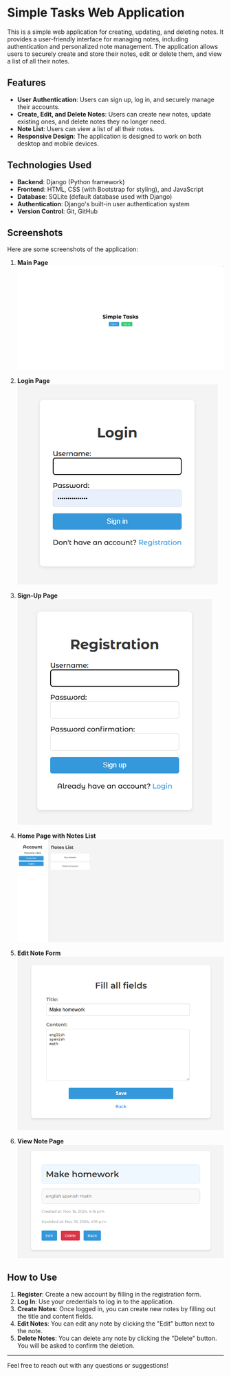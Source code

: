 # Simple Tasks Web Application

This is a simple web application for creating, updating, and deleting notes. It provides a user-friendly interface for managing notes, including authentication and personalized note management. The application allows users to securely create and store their notes, edit or delete them, and view a list of all their notes.

## Features
- **User Authentication**: Users can sign up, log in, and securely manage their accounts.
- **Create, Edit, and Delete Notes**: Users can create new notes, update existing ones, and delete notes they no longer need.
- **Note List**: Users can view a list of all their notes.
- **Responsive Design**: The application is designed to work on both desktop and mobile devices.
  
## Technologies Used
- **Backend**: Django (Python framework)
- **Frontend**: HTML, CSS (with Bootstrap for styling), and JavaScript
- **Database**: SQLite (default database used with Django)
- **Authentication**: Django's built-in user authentication system
- **Version Control**: Git, GitHub

## Screenshots

Here are some screenshots of the application:

1. **Main Page**
    ![Main Page](fotogit/SimpleTask1.png)

2. **Login Page**
    ![Login Page](fotogit/SimpleTask2.png)
  
3. **Sign-Up Page**
    ![Sign-Up Page](fotogit/SimpleTask3.png)

4. **Home Page with Notes List**
    ![Notes List](fotogit/SimpleTask4.png)
  
5. **Edit Note Form**
    ![Edit Note](fotogit/SimpleTask6.png)

6. **View Note Page**
    ![View Note](fotogit/SimpleTask5.png)


## How to Use

1. **Register**: Create a new account by filling in the registration form.
2. **Log In**: Use your credentials to log in to the application.
3. **Create Notes**: Once logged in, you can create new notes by filling out the title and content fields.
4. **Edit Notes**: You can edit any note by clicking the "Edit" button next to the note.
5. **Delete Notes**: You can delete any note by clicking the "Delete" button. You will be asked to confirm the deletion.

---

Feel free to reach out with any questions or suggestions!
